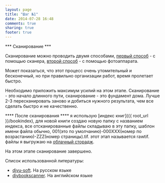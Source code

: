 ```yaml
---
layout: page
title: "Шаг №1"
date: 2014-07-28 16:48
comments: true
sharing: true
footer: true
---
```


*** Сканирование ***

Сканирование можно проводить двумя способами, [первый способ]({{post.url}}/intro/step1a.html) - с помощью сканера, [второй способ]({{post.url}}/intro/step1b.html) - с помощью фотоаппарата. 

Может показаться, что этот процесс очень утомительный и бесконечный, но при правильно организации работ, время пролетает быстро.

Необходимо приложить максимум усилий на этом этапе. Сканирование - это начало длинного пути, сканирование - это фундамент дома. Лучше 2-3 пересканировать заново и добиться нужного результата, чем все сделать быстро и не качественно. 

**** После сканирования ****
я использую [индекс книг]({{ root_url }}/bookindex), для новой книги создаю новую папку с названием индекса, все отсканированные файлы складываю в эту папку, шаблон имени файла обычно, 001(это по умолчанию)-000XXX(номер по возрастанию)-ZZZ(номер страницы).tif. этот этап называется rawtif. файлы я выгружаю на [облачный сторадж](http://aws.amazon.com/s3/). 

На этом этапе сканирование завершено. 

Список использованной литературы:

*   [djvu-soft](http://www.djvu-soft.narod.ru/). На русском языке
*   [diybookscanner](http://www.diybookscanner.org/forum/). На английском языке
